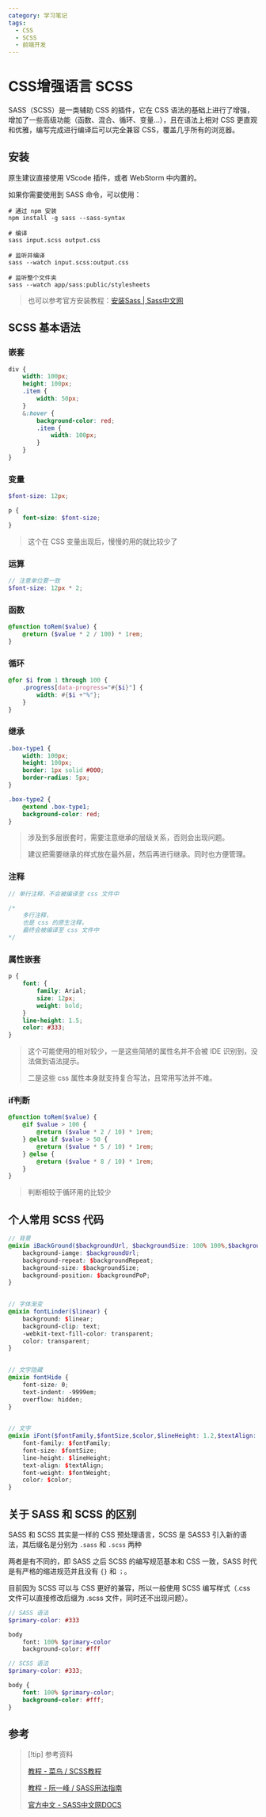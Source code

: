 ```yaml
---
category: 学习笔记
tags:
  - CSS
  - SCSS
  - 前端开发
---
```


# CSS增强语言 SCSS

SASS（SCSS）是一类辅助 CSS 的插件，它在 CSS 语法的基础上进行了增强，增加了一些高级功能（函数、混合、循环、变量...），且在语法上相对 CSS 更直观和优雅，编写完成进行编译后可以完全兼容 CSS，覆盖几乎所有的浏览器。

## 安装 

原生建议直接使用 VScode 插件，或者 WebStorm 中内置的。

如果你需要使用到 SASS 命令，可以使用：

```shell
# 通过 npm 安装
npm install -g sass --sass-syntax

# 编译
sass input.scss output.css

# 监听并编译
sass --watch input.scss:output.css

# 监听整个文件夹
sass --watch app/sass:public/stylesheets
```

> 也可以参考官方安装教程：[安装Sass | Sass中文网](https://www.sass.hk/install/)

## SCSS 基本语法

### 嵌套

```scss
div {
    width: 100px;
    height: 100px;
    .item {
        width: 50px;
    }
    &:hover {
        background-color: red;
        .item {
            width: 100px;
        }
    }
}
```

### 变量

```scss
$font-size: 12px;

p {
    font-size: $font-size;
}
```
> 这个在 CSS 变量出现后，慢慢的用的就比较少了

### 运算

```scss
// 注意单位要一致
$font-size: 12px * 2;
```

### 函数

```scss
@function toRem($value) {
	@return ($value * 2 / 100) * 1rem;
}
```

### 循环

```scss
@for $i from 1 through 100 {
    .progress[data-progress="#{$i}"] {
        width: #{$i +"%"};
    }
}
```

### 继承

```scss
.box-type1 {
    width: 100px;
    height: 100px;
    border: 1px solid #000;
    border-radius: 5px;
}

.box-type2 {
    @extend .box-type1;
    background-color: red;
}
```
> 涉及到多层嵌套时，需要注意继承的层级关系，否则会出现问题。
>
> 建议把需要继承的样式放在最外层，然后再进行继承。同时也方便管理。

### 注释

```scss
// 单行注释，不会被编译至 css 文件中

/* 
    多行注释，
    也是 css 的原生注释，
    最终会被编译至 css 文件中
*/
```

### 属性嵌套

```scss
p {
    font: {
        family: Arial;
        size: 12px;
        weight: bold;
    }
    line-height: 1.5;
    color: #333;
}
```
> 这个可能使用的相对较少，一是这些简陋的属性名并不会被 IDE 识别到，没法做到语法提示。
>
> 二是这些 css 属性本身就支持复合写法，且常用写法并不难。

### if判断

```scss
@function toRem($value) {
    @if $value > 100 {
        @return ($value * 2 / 10) * 1rem;
    } @else if $value > 50 {
        @return ($value * 5 / 10) * 1rem;
    } @else {
        @return ($value * 8 / 10) * 1rem;
    }
}
```
> 判断相较于循环用的比较少

## 个人常用 SCSS 代码

```scss
// 背景
@mixin iBackGround($backgroundUrl, $backgroundSize: 100% 100%,$backgroundPoP: left top,$backgroundRepeat: no-repeat) {
	background-iamge: $backgroundUrl;
    background-repeat: $backgroundRepeat;
    background-size: $backgroundSize;
    background-position: $backgroundPoP;
}

  
// 字体渐变
@mixin fontLinder($linear) {
    background: $linear;
    background-clip: text;
    -webkit-text-fill-color: transparent;
    color: transparent;
}

  
// 文字隐藏
@mixin fontHide {
    font-size: 0;
    text-indent: -9999em;
    overflow: hidden;
}

  
// 文字
@mixin iFont($fontFamily,$fontSize,$color,$lineHeight: 1.2,$textAlign: left, $fontWeight: normal) {
    font-family: $fontFamily;
    font-size: $fontSize;
    line-height: $lineHeight;
    text-align: $textAlign;
    font-weight: $fontWeight;
    color: $color;
}
```

## 关于 SASS 和 SCSS 的区别

SASS 和 SCSS 其实是一样的 CSS 预处理语言，SCSS 是 SASS3 引入新的语法，其后缀名是分别为 `.sass` 和 `.scss` 两种

两者是有不同的，即 SASS 之后 SCSS 的编写规范基本和 CSS 一致，SASS 时代是有严格的缩进规范并且没有 `{}` 和 `；`。

目前因为 SCSS 可以与 CSS 更好的兼容，所以一般使用 SCSS 编写样式（.css 文件可以直接修改后缀为 .scss 文件，同时还不出现问题）。

```scss
// SASS 语法
$primary-color: #333

body
    font: 100% $primary-color
    background-color: #fff
```

```scss
// SCSS 语法
$primary-color: #333;

body {
    font: 100% $primary-color;
    background-color: #fff;
}
```

## 参考

> [!tip] 参考资料
> 
> [教程 - 菜鸟 / SCSS教程](https://www.runoob.com/sass/sass-tutorial.html)
>
> [教程 - 阮一峰 / SASS用法指南](https://ruanyifeng.com/blog/2012/06/sass.html)
>
> [官方中文 - SASS中文网DOCS](https://www.sass.hk/docs/)